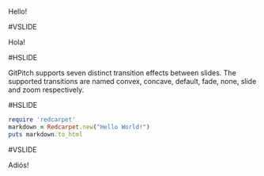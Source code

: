 Hello!

#VSLIDE

Hola!

#HSLIDE

GitPitch supports seven distinct transition effects between slides. The supported transitions are named convex, concave, default, fade, none, slide and zoom respectively.

#HSLIDE

```ruby
require 'redcarpet'
markdown = Redcarpet.new("Hello World!")
puts markdown.to_html
```

#VSLIDE

Adiós!

